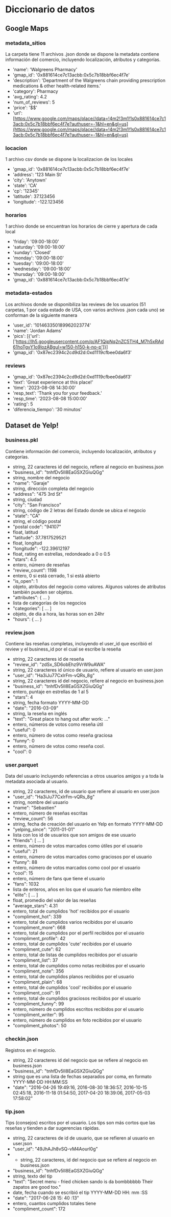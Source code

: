 # Diccionario de datos

## Google Maps

### metadata_sitios
La carpeta tiene 11 archivos .json donde se dispone la metadata contiene información del comercio, incluyendo localización, atributos y categorías.

- 'name': 'Walgreens Pharmacy'
- 'gmap_id': '0x881614ce7c13acbb:0x5c7b18bbf6ec4f7e'
- 'description': 'Department of the Walgreens chain providing prescription medications & other health-related items.'
- 'category': Pharmacy
- 'avg_rating': 4.2
- 'num_of_reviews': 5
- 'price': '$$'
- 'url': [https://www.google.com/maps/place//data=!4m2!3m1!1s0x881614ce7c13acb:0x5c7b18bbf6ec4f7e?authuser=-1&hl=en&gl=us](https://www.google.com/maps/place//data=!4m2!3m1!1s0x881614ce7c13acb:0x5c7b18bbf6ec4f7e?authuser=-1&hl=en&gl=us)

### locacion
1 archivo csv donde se dispone la localizacion de los locales

- 'gmap_id': '0x881614ce7c13acbb:0x5c7b18bbf6ec4f7e'
- 'address': '123 Main St'
- 'city': 'Anytown'
- 'state': 'CA'
- 'cp': '12345'
- 'latitude': 37.123456
- 'longitude': -122.123456

### horarios
1 archivo donde se encuentran los horarios de cierre y apertura de cada local

- 'friday': '09:00-18:00'
- 'saturday': '09:00-18:00'
- 'sunday': 'Closed'
- 'monday': '09:00-18:00'
- 'tuesday': '09:00-18:00'
- 'wednesday': '09:00-18:00'
- 'thursday': '09:00-18:00'
- 'gmap_id': '0x881614ce7c13acbb:0x5c7b18bbf6ec4f7e'

### metadata-estados
Los archivos donde se disponibiliza las reviews de los usuarios (51 carpetas, 1 por cada estado de USA, con varios archivos .json cada uno) se conforman de la siguiente manera

- 'user_id': '101463350189962023774'
- 'name': 'Jordan Adams'
- 'pics': [{'url': ['https://lh5.googleusercontent.com/p/AF1QipNq2nZC5TH4_M7h5xRAd61hoTgvY1o9lozABguI=w150-h150-k-no-p']}]
- 'gmap_id': '0x87ec2394c2cd9d2d:0xd1119cfbee0da6f3'

### reviews
- 'gmap_id': '0x87ec2394c2cd9d2d:0xd1119cfbee0da6f3'
- 'text': 'Great experience at this place!'
- 'time': '2023-08-08 14:30:00'
- 'resp_text': 'Thank you for your feedback.'
- 'resp_time': '2023-08-08 15:00:00'
- 'rating': 5
- 'diferencia_tiempo': '30 minutos'

## Dataset de Yelp!

### business.pkl
Contiene información del comercio, incluyendo localización, atributos y categorías.

- string, 22 caracteres id del negocio, refiere al negocio en business.json
- "business_id": "tnhfDv5Il8EaGSXZGiuQGg"
- string, nombre del negocio
- "name": "Garaje"
- string, dirección completa del negocio
- "address": "475 3rd St"
- string, ciudad
- "city": "San Francisco"
- string, código de 2 letras del Estado donde se ubica el negocio
- "state": "CA"
- string, el código postal
- "postal code": "94107"
- float, latitud
- "latitude": 37.7817529521
- float, longitud
- "longitude": -122.39612197
- float, rating en estrellas, redondeado a 0 o 0.5
- "stars": 4.5
- entero, número de reseñas
- "review_count": 1198
- entero, 0 si está cerrado, 1 si está abierto
- "is_open": 1
- objeto, atributos del negocio como valores. Algunos valores de atributos también pueden ser objetos.
- "attributes": { ... }
- lista de categorías de los negocios
- "categories": [ ... ]
- objeto, de día a hora, las horas son en 24hr
- "hours": { ... }

### review.json
Contiene las reseñas completas, incluyendo el user_id que escribió el review y el business_id por el cual se escribe la reseña

- string, 22 caracteres id de reseña
- "review_id": "zdSx_SD6obEhz9VrW9uAWA"
- string, 22 caracteres id único de usuario, refiere al usuario en user.json
- "user_id": "Ha3iJu77CxlrFm-vQRs_8g"
- string, 22 caracteres id del negocio, refiere al negocio en business.json
- "business_id": "tnhfDv5Il8EaGSXZGiuQGg"
- entero, puntaje en estrellas de 1 al 5
- "stars": 4
- string, fecha formato YYYY-MM-DD
- "date": "2016-03-09"
- string, la reseña en inglés
- "text": "Great place to hang out after work: ..."
- entero, números de votos como reseña útil
- "useful": 0
- entero, número de votos como reseña graciosa
- "funny": 0
- entero, número de votos como reseña cool.
- "cool": 0

### user.parquet
Data del usuario incluyendo referencias a otros usuarios amigos y a toda la metadata asociada al usuario.

- string, 22 caracteres, id de usuario que refiere al usuario en user.json
- "user_id": "Ha3iJu77CxlrFm-vQRs_8g"
- string, nombre del usuario
- "name": "Sebastien"
- entero, número de reseñas escritas
- "review_count": 56
- string, fecha de creación del usuario en Yelp en formato YYYY-MM-DD
- "yelping_since": "2011-01-01"
- lista con los id de usuarios que son amigos de ese usuario
- "friends": [ ... ]
- entero, número de votos marcados como útiles por el usuario
- "useful": 21
- entero, número de votos marcados como graciosos por el usuario
- "funny": 88
- entero, número de votos marcados como cool por el usuario
- "cool": 15
- entero, número de fans que tiene el usuario
- "fans": 1032
- lista de enteros, años en los que el usuario fue miembro elite
- "elite": [ ... ]
- float, promedio del valor de las reseñas
- "average_stars": 4.31
- entero, total de cumplidos 'hot' recibidos por el usuario
- "compliment_hot": 339
- entero, total de cumplidos varios recibidos por el usuario
- "compliment_more": 668
- entero, total de cumplidos por el perfil recibidos por el usuario
- "compliment_profile": 42
- entero, total de cumplidos 'cute' recibidos por el usuario
- "compliment_cute": 62
- entero, total de listas de cumplidos recibidos por el usuario
- "compliment_list": 37
- entero, total de cumplidos como notas recibidos por el usuario
- "compliment_note": 356
- entero, total de cumplidos planos recibidos por el usuario
- "compliment_plain": 68
- entero, total de cumplidos 'cool' recibidos por el usuario
- "compliment_cool": 91
- entero, total de cumplidos graciosos recibidos por el usuario
- "compliment_funny": 99
- entero, número de cumplidos escritos recibidos por el usuario
- "compliment_writer": 95
- entero, número de cumplidos en foto recibidos por el usuario
- "compliment_photos": 50

### checkin.json
Registros en el negocio.

- string, 22 caracteres id del negocio que se refiere al negocio en business.json
- "business_id": "tnhfDv5Il8EaGSXZGiuQGg"
- string que es una lista de fechas separados por coma, en formato YYYY-MM-DD HH:MM:SS
- "date": "2016-04-26 19:49:16, 2016-08-30 18:36:57, 2016-10-15 02:45:18, 2016-11-18 01:54:50, 2017-04-20 18:39:06, 2017-05-03 17:58:02"

### tip.json
Tips (consejos) escritos por el usuario. Los tips son más cortos que las reseñas y tienden a dar sugerencias rápidas.

- string, 22 caracteres de id de usuario, que se refieren al usuario en user.json
- "user_id": "49JhAJh8vSQ-vM4Aourl0g"
- - string, 22 caracteres, id del negocio que se refiere al negocio en business.json
- "business_id": "tnhfDv5Il8EaGSXZGiuQGg"
- string, texto del tip
- "text": "Secret menu - fried chicken sando is da bombbbbbb Their zapatos are good too."
- date, fecha cuando se escribió el tip YYYY-MM-DD HH: mm :SS
- "date": "2017-06-28 15: 40 :13"
- entero, cuantos cumplidos totales tiene
- "compliment_count": 172


